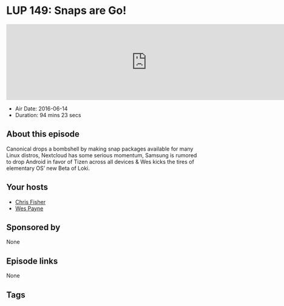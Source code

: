 # LUP 149: Snaps are Go!

<iframe src="https://player.fireside.fm/v2/RUkczH-V+W4ljGxt0?theme=dark" width="740" height="200" frameborder="0" scrolling="no"></iframe>

* Air Date: 2016-06-14
* Duration: 94 mins 23 secs

## About this episode

Canonical drops a bombshell by making snap packages available for many Linux distros, Nextcloud has some serious momentum, Samsung is rumored to drop Android in favor of Tizen across all devices & Wes kicks the tires of elementary OS’ new Beta of Loki.

## Your hosts
* [Chris Fisher](https://linuxunplugged.com/hosts/chrislas)
* [Wes Payne](https://linuxunplugged.com/hosts/wes)

## Sponsored by

None



## Episode links

None



## Tags

